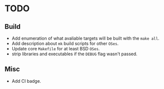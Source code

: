 # TODO

## Build

  * Add enumeration of what avaliable targets will be built with the
`make all`.
  * Add description about `mk` build scripts for other `OSes`.
  * Update core `Makefile` for at least BSD `OSes`.
  * strip libraries and executables if the `DEBUG` flag wasn't passed.

## Misc

  * Add CI badge.